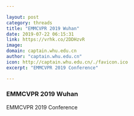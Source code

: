 ```yaml
---

layout: post
category: threads
title: "EMMCVPR 2019 Wuhan"
date: 2019-07-22 06:15:31
link: https://vrhk.co/2DDHzvR
image: 
domain: captain.whu.edu.cn
author: "captain.whu.edu.cn"
icon: http://captain.whu.edu.cn/./favicon.ico
excerpt: "EMMCVPR 2019 Conference"

---
```


### EMMCVPR 2019 Wuhan

EMMCVPR 2019 Conference